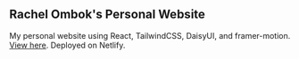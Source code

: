 ## Rachel Ombok's Personal Website

My personal website using React, TailwindCSS, DaisyUI, and framer-motion. [View here](www.rachelombok.com). Deployed on Netlify.